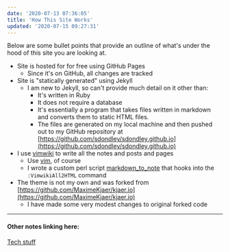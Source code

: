 ```yaml
---
date: '2020-07-13 07:36:05'
title: 'How This Site Works'
updated: '2020-07-15 09:27:31'
---
```

Below are some bullet points that provide an outline of what's under the hood of
this site you are looking at.

* Site is hosted for for free using GitHub Pages
  * Since it's on GitHub, all changes are tracked
* Site is "statically generated" using Jekyll
  * I am new to Jekyll, so can't provide much detail on it other than:
    * It's written in Ruby
    * It does not require a database
    * It's essentially a program that takes files written in markdown and
      converts them to static HTML files.
    * The files are generated on my local machine and then pushed out to my
      GitHub repository at [https://github.com/sdondley/sdondley.github.io](https://github.com/sdondley/sdondley.github.io)
* I use [vimwiki](/vimwiki) to write all the notes and posts and pages
  * Use [vim](/vim), of course
  * I wrote a custom perl script [markdown_to_note](/markdown_to_note) that hooks
    into the `:VimwikiAll2HTML` command
* The theme is not my own and was forked from
  [https://github.com/MaximeKjaer/kjaer.io](https://github.com/MaximeKjaer/kjaer.io)
  * I have made some very modest changes to original forked code

---
#### Other notes linking here:

[Tech stuff](/Tech-stuff)
